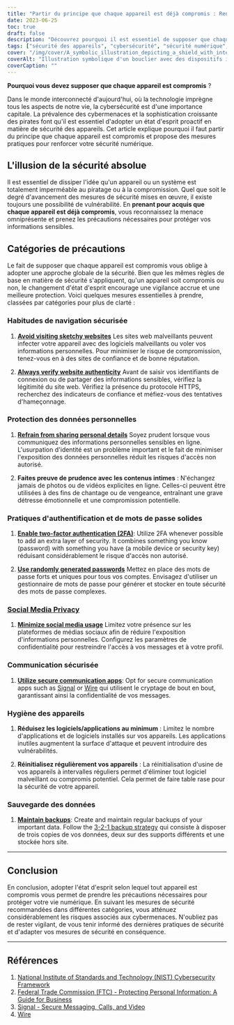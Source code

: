 ```yaml
---
title: "Partir du principe que chaque appareil est déjà compromis : Renforcer la sécurité numérique dans un monde interconnecté"
date: 2023-06-25
toc: true
draft: false
description: "Découvrez pourquoi il est essentiel de supposer que chaque appareil est déjà compromis et apprenez des mesures pratiques pour renforcer votre sécurité numérique dans le monde interconnecté d'aujourd'hui."
tags: ["sécurité des appareils", "cybersécurité", "sécurité numérique", "cybermenaces", "piratage", "compromission de l'appareil", "protection des données", "navigation sécurisée", "la sécurité des données personnelles", "l'authentification", "sécurité du mot de passe", "protection de la vie privée dans les médias sociaux", "communication sécurisée", "hygiène des appareils", "sauvegarde des données", "meilleures pratiques en matière de cybersécurité", "vie privée numérique", "sensibilisation à la cybersécurité", "sécurité en ligne", "sécurité internet", "vie privée en ligne", "cyberdéfense", "cyber-résilience", "l'état d'esprit en matière de cybersécurité", "les mesures de sécurité", "prévention des cybermenaces", "stratégies de cybersécurité", "confidentialité des données", "éducation à la cybersécurité", "Ressources en matière de cybersécurité"]
cover: "/img/cover/A_symbolic_illustration_depicting_a_shield_with_interconnected.png"
coverAlt: "Illustration symbolique d'un bouclier avec des dispositifs interconnectés et des serrures, représentant l'importance d'assumer la compromission des dispositifs et de renforcer la sécurité numérique."
coverCaption: ""
---
```


**Pourquoi vous devez supposer que chaque appareil est compromis** ?

Dans le monde interconnecté d'aujourd'hui, où la technologie imprègne tous les aspects de notre vie, la cybersécurité est d'une importance capitale. La prévalence des cybermenaces et la sophistication croissante des pirates font qu'il est essentiel d'adopter un état d'esprit proactif en matière de sécurité des appareils. Cet article explique pourquoi il faut partir du principe que chaque appareil est compromis et propose des mesures pratiques pour renforcer votre sécurité numérique.

## L'illusion de la sécurité absolue

Il est essentiel de dissiper l'idée qu'un appareil ou un système est totalement imperméable au piratage ou à la compromission. Quel que soit le degré d'avancement des mesures de sécurité mises en œuvre, il existe toujours une possibilité de vulnérabilité. En **prenant pour acquis que chaque appareil est déjà compromis**, vous reconnaissez la menace omniprésente et prenez les précautions nécessaires pour protéger vos informations sensibles.

## Catégories de précautions

Le fait de supposer que chaque appareil est compromis vous oblige à adopter une approche globale de la sécurité. Bien que les mêmes règles de base en matière de sécurité s'appliquent, qu'un appareil soit compromis ou non, le changement d'état d'esprit encourage une vigilance accrue et une meilleure protection. Voici quelques mesures essentielles à prendre, classées par catégories pour plus de clarté :

### Habitudes de navigation sécurisée

1. [**Avoid visiting sketchy websites**](https://simeononsecurity.ch/articles/tips-for-secure-e-commerce-transactions-and-safe-online-shopping/) Les sites web malveillants peuvent infecter votre appareil avec des logiciels malveillants ou voler vos informations personnelles. Pour minimiser le risque de compromission, tenez-vous en à des sites de confiance et de bonne réputation.

2. [**Always verify website authenticity**](https://simeononsecurity.ch/articles/tips-for-secure-e-commerce-transactions-and-safe-online-shopping/) Avant de saisir vos identifiants de connexion ou de partager des informations sensibles, vérifiez la légitimité du site web. Vérifiez la présence du protocole HTTPS, recherchez des indicateurs de confiance et méfiez-vous des tentatives d'hameçonnage.

### Protection des données personnelles

1. [**Refrain from sharing personal details**](https://simeononsecurity.ch/articles/safe-social-media-practices-and-protecting-your-privacy-online/) Soyez prudent lorsque vous communiquez des informations personnelles sensibles en ligne. L'usurpation d'identité est un problème important et le fait de minimiser l'exposition des données personnelles réduit les risques d'accès non autorisé.

2. **Faites preuve de prudence avec les contenus intimes** : N'échangez jamais de photos ou de vidéos explicites en ligne. Celles-ci peuvent être utilisées à des fins de chantage ou de vengeance, entraînant une grave détresse émotionnelle et une compromission potentielle.

### Pratiques d'authentification et de mots de passe solides

1. [**Enable two-factor authentication (2FA)**](https://simeononsecurity.ch/articles/what-are-the-diferent-kinds-of-factors-in-mfa/): Utilize 2FA whenever possible to add an extra layer of security. It combines something you know (password) with something you have (a mobile device or security key) réduisant considérablement le risque d'accès non autorisé.

2. [**Use randomly generated passwords**](https://simeononsecurity.ch/articles/how-to-create-strong-passwords/) Mettez en place des mots de passe forts et uniques pour tous vos comptes. Envisagez d'utiliser un gestionnaire de mots de passe pour générer et stocker en toute sécurité des mots de passe complexes.

### [Social Media Privacy](https://simeononsecurity.ch/articles/safe-social-media-practices-and-protecting-your-privacy-online/)

1. [**Minimize social media usage**](https://simeononsecurity.ch/articles/safe-social-media-practices-and-protecting-your-privacy-online/) Limitez votre présence sur les plateformes de médias sociaux afin de réduire l'exposition d'informations personnelles. Configurez les paramètres de confidentialité pour restreindre l'accès à vos messages et à votre profil.

### Communication sécurisée

1. [**Utilize secure communication apps**](https://simeononsecurity.ch/recommendations/messengers): Opt for secure communication apps such as [Signal](https://www.signal.org/) or [Wire](https://wire.com/en/) qui utilisent le cryptage de bout en bout, garantissant ainsi la confidentialité de vos messages.

### Hygiène des appareils

1. **Réduisez les logiciels/applications au minimum** : Limitez le nombre d'applications et de logiciels installés sur vos appareils. Les applications inutiles augmentent la surface d'attaque et peuvent introduire des vulnérabilités.

2. **Réinitialisez régulièrement vos appareils** : La réinitialisation d'usine de vos appareils à intervalles réguliers permet d'éliminer tout logiciel malveillant ou compromis potentiel. Cela permet de faire table rase pour la sécurité de votre appareil.

### Sauvegarde des données

1. [**Maintain backups**](https://simeononsecurity.ch/articles/what-is-the-3-2-1-backup-rule-and-why-you-should-use-it/): Create and maintain regular backups of your important data. Follow the [3-2-1 backup strategy](https://simeononsecurity.ch/articles/what-is-the-3-2-1-backup-rule-and-why-you-should-use-it/) qui consiste à disposer de trois copies de vos données, deux sur des supports différents et une stockée hors site.

______

## Conclusion

En conclusion, adopter l'état d'esprit selon lequel tout appareil est compromis vous permet de prendre les précautions nécessaires pour protéger votre vie numérique. En suivant les mesures de sécurité recommandées dans différentes catégories, vous atténuez considérablement les risques associés aux cybermenaces. N'oubliez pas de rester vigilant, de vous tenir informé des dernières pratiques de sécurité et d'adapter vos mesures de sécurité en conséquence.

______

## Références

1. [National Institute of Standards and Technology (NIST) Cybersecurity Framework](https://www.nist.gov/cyberframework)
2. [Federal Trade Commission (FTC) - Protecting Personal Information: A Guide for Business](https://www.ftc.gov/tips-advice/business-center/guidance/protecting-personal-information-guide-business)
3. [Signal - Secure Messaging, Calls, and Video](https://www.signal.org/)
4. [Wire](https://wire.com/en/) 

